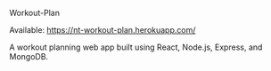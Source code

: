 Workout-Plan

Available: https://nt-workout-plan.herokuapp.com/

A workout planning web app built using React, Node.js, Express, and MongoDB.
